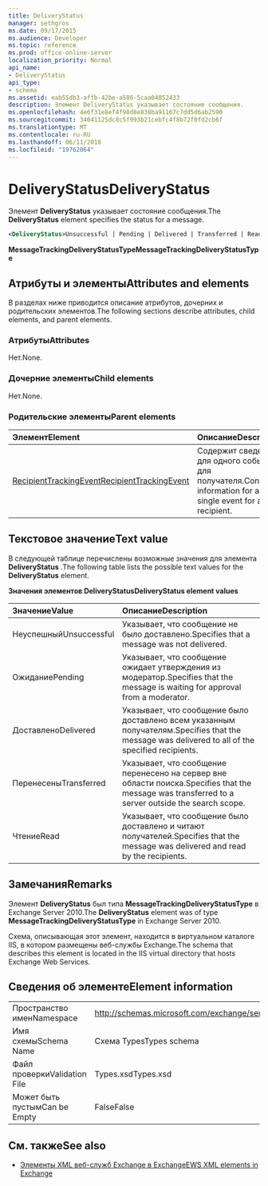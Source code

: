```yaml
---
title: DeliveryStatus
manager: sethgros
ms.date: 09/17/2015
ms.audience: Developer
ms.topic: reference
ms.prod: office-online-server
localization_priority: Normal
api_name:
- DeliveryStatus
api_type:
- schema
ms.assetid: eab55db3-affb-42be-a586-5caa04052433
description: Элемент DeliveryStatus указывает состояние сообщения.
ms.openlocfilehash: 4e6f31e8ef4f98d8e838ba91167c7dd5d6ab2590
ms.sourcegitcommit: 34041125dc8c5f993b21cebfc4f8b72f0fd2cb6f
ms.translationtype: MT
ms.contentlocale: ru-RU
ms.lasthandoff: 06/11/2018
ms.locfileid: "19762064"
---
```

# <a name="deliverystatus"></a><span data-ttu-id="f5d05-103">DeliveryStatus</span><span class="sxs-lookup"><span data-stu-id="f5d05-103">DeliveryStatus</span></span>

<span data-ttu-id="f5d05-104">Элемент **DeliveryStatus** указывает состояние сообщения.</span><span class="sxs-lookup"><span data-stu-id="f5d05-104">The **DeliveryStatus** element specifies the status for a message.</span></span> 
  
```XML
<DeliveryStatus>Unsuccessful | Pending | Delivered | Transferred | Read</DeliveryStatus>
```

 <span data-ttu-id="f5d05-105">**MessageTrackingDeliveryStatusType**</span><span class="sxs-lookup"><span data-stu-id="f5d05-105">**MessageTrackingDeliveryStatusType**</span></span>
## <a name="attributes-and-elements"></a><span data-ttu-id="f5d05-106">Атрибуты и элементы</span><span class="sxs-lookup"><span data-stu-id="f5d05-106">Attributes and elements</span></span>

<span data-ttu-id="f5d05-107">В разделах ниже приводится описание атрибутов, дочерних и родительских элементов.</span><span class="sxs-lookup"><span data-stu-id="f5d05-107">The following sections describe attributes, child elements, and parent elements.</span></span>
  
### <a name="attributes"></a><span data-ttu-id="f5d05-108">Атрибуты</span><span class="sxs-lookup"><span data-stu-id="f5d05-108">Attributes</span></span>

<span data-ttu-id="f5d05-109">Нет.</span><span class="sxs-lookup"><span data-stu-id="f5d05-109">None.</span></span>
  
### <a name="child-elements"></a><span data-ttu-id="f5d05-110">Дочерние элементы</span><span class="sxs-lookup"><span data-stu-id="f5d05-110">Child elements</span></span>

<span data-ttu-id="f5d05-111">Нет.</span><span class="sxs-lookup"><span data-stu-id="f5d05-111">None.</span></span>
  
### <a name="parent-elements"></a><span data-ttu-id="f5d05-112">Родительские элементы</span><span class="sxs-lookup"><span data-stu-id="f5d05-112">Parent elements</span></span>

|<span data-ttu-id="f5d05-113">**Элемент**</span><span class="sxs-lookup"><span data-stu-id="f5d05-113">**Element**</span></span>|<span data-ttu-id="f5d05-114">**Описание**</span><span class="sxs-lookup"><span data-stu-id="f5d05-114">**Description**</span></span>|
|:-----|:-----|
|[<span data-ttu-id="f5d05-115">RecipientTrackingEvent</span><span class="sxs-lookup"><span data-stu-id="f5d05-115">RecipientTrackingEvent</span></span>](recipienttrackingevent.md) <br/> |<span data-ttu-id="f5d05-116">Содержит сведения для одного события для получателя.</span><span class="sxs-lookup"><span data-stu-id="f5d05-116">Contains information for a single event for a recipient.</span></span>  <br/> |
   
## <a name="text-value"></a><span data-ttu-id="f5d05-117">Текстовое значение</span><span class="sxs-lookup"><span data-stu-id="f5d05-117">Text value</span></span>

<span data-ttu-id="f5d05-118">В следующей таблице перечислены возможные значения для элемента **DeliveryStatus** .</span><span class="sxs-lookup"><span data-stu-id="f5d05-118">The following table lists the possible text values for the **DeliveryStatus** element.</span></span> 
  
<span data-ttu-id="f5d05-119">**Значения элементов DeliveryStatus**</span><span class="sxs-lookup"><span data-stu-id="f5d05-119">**DeliveryStatus element values**</span></span>

|<span data-ttu-id="f5d05-120">**Значение**</span><span class="sxs-lookup"><span data-stu-id="f5d05-120">**Value**</span></span>|<span data-ttu-id="f5d05-121">**Описание**</span><span class="sxs-lookup"><span data-stu-id="f5d05-121">**Description**</span></span>|
|:-----|:-----|
|<span data-ttu-id="f5d05-122">Неуспешный</span><span class="sxs-lookup"><span data-stu-id="f5d05-122">Unsuccessful</span></span>  <br/> |<span data-ttu-id="f5d05-123">Указывает, что сообщение не было доставлено.</span><span class="sxs-lookup"><span data-stu-id="f5d05-123">Specifies that a message was not delivered.</span></span>  <br/> |
|<span data-ttu-id="f5d05-124">Ожидание</span><span class="sxs-lookup"><span data-stu-id="f5d05-124">Pending</span></span>  <br/> |<span data-ttu-id="f5d05-125">Указывает, что сообщение ожидает утверждения из модератор.</span><span class="sxs-lookup"><span data-stu-id="f5d05-125">Specifies that the message is waiting for approval from a moderator.</span></span>  <br/> |
|<span data-ttu-id="f5d05-126">Доставлено</span><span class="sxs-lookup"><span data-stu-id="f5d05-126">Delivered</span></span>  <br/> |<span data-ttu-id="f5d05-127">Указывает, что сообщение было доставлено всем указанным получателям.</span><span class="sxs-lookup"><span data-stu-id="f5d05-127">Specifies that the message was delivered to all of the specified recipients.</span></span>  <br/> |
|<span data-ttu-id="f5d05-128">Перенесены</span><span class="sxs-lookup"><span data-stu-id="f5d05-128">Transferred</span></span>  <br/> |<span data-ttu-id="f5d05-129">Указывает, что сообщение перенесено на сервер вне области поиска.</span><span class="sxs-lookup"><span data-stu-id="f5d05-129">Specifies that the message was transferred to a server outside the search scope.</span></span>  <br/> |
|<span data-ttu-id="f5d05-130">Чтение</span><span class="sxs-lookup"><span data-stu-id="f5d05-130">Read</span></span>  <br/> |<span data-ttu-id="f5d05-131">Указывает, что сообщение было доставлено и читают получателей.</span><span class="sxs-lookup"><span data-stu-id="f5d05-131">Specifies that the message was delivered and read by the recipients.</span></span>  <br/> |
   
## <a name="remarks"></a><span data-ttu-id="f5d05-132">Замечания</span><span class="sxs-lookup"><span data-stu-id="f5d05-132">Remarks</span></span>

<span data-ttu-id="f5d05-133">Элемент **DeliveryStatus** был типа **MessageTrackingDeliveryStatusType** в Exchange Server 2010.</span><span class="sxs-lookup"><span data-stu-id="f5d05-133">The **DeliveryStatus** element was of type **MessageTrackingDeliveryStatusType** in Exchange Server 2010.</span></span> 
  
<span data-ttu-id="f5d05-134">Схема, описывающая этот элемент, находится в виртуальном каталоге IIS, в котором размещены веб-службы Exchange.</span><span class="sxs-lookup"><span data-stu-id="f5d05-134">The schema that describes this element is located in the IIS virtual directory that hosts Exchange Web Services.</span></span>
  
## <a name="element-information"></a><span data-ttu-id="f5d05-135">Сведения об элементе</span><span class="sxs-lookup"><span data-stu-id="f5d05-135">Element information</span></span>

|||
|:-----|:-----|
|<span data-ttu-id="f5d05-136">Пространство имен</span><span class="sxs-lookup"><span data-stu-id="f5d05-136">Namespace</span></span>  <br/> |http://schemas.microsoft.com/exchange/services/2006/types  <br/> |
|<span data-ttu-id="f5d05-137">Имя схемы</span><span class="sxs-lookup"><span data-stu-id="f5d05-137">Schema Name</span></span>  <br/> |<span data-ttu-id="f5d05-138">Схема Types</span><span class="sxs-lookup"><span data-stu-id="f5d05-138">Types schema</span></span>  <br/> |
|<span data-ttu-id="f5d05-139">Файл проверки</span><span class="sxs-lookup"><span data-stu-id="f5d05-139">Validation File</span></span>  <br/> |<span data-ttu-id="f5d05-140">Types.xsd</span><span class="sxs-lookup"><span data-stu-id="f5d05-140">Types.xsd</span></span>  <br/> |
|<span data-ttu-id="f5d05-141">Может быть пустым</span><span class="sxs-lookup"><span data-stu-id="f5d05-141">Can be Empty</span></span>  <br/> |<span data-ttu-id="f5d05-142">False</span><span class="sxs-lookup"><span data-stu-id="f5d05-142">False</span></span>  <br/> |
   
## <a name="see-also"></a><span data-ttu-id="f5d05-143">См. также</span><span class="sxs-lookup"><span data-stu-id="f5d05-143">See also</span></span>

- [<span data-ttu-id="f5d05-144">Элементы XML веб-служб Exchange в Exchange</span><span class="sxs-lookup"><span data-stu-id="f5d05-144">EWS XML elements in Exchange</span></span>](ews-xml-elements-in-exchange.md)

